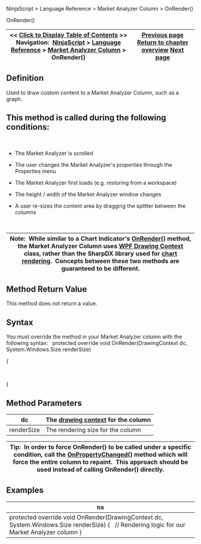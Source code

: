 ﻿
NinjaScript > Language Reference > Market Analyzer Column > OnRender()

OnRender()

| << [Click to Display Table of Contents](onrender2.md) >> **Navigation:**     [NinjaScript](ninjascript.md) > [Language Reference](language_reference_wip.md) > [Market Analyzer Column](market_analyzer_column.md) > OnRender() | [Previous page](iseditable.md) [Return to chapter overview](market_analyzer_column.md) [Next page](priorvalue.md) |
| --- | --- |
## Definition
Used to draw custom content to a Market Analyzer Column, such as a graph.  
## This method is called during the following conditions:
 
- The Market Analyzer is scrolled

- The user changes the Market Analyzer's properties through the Properties menu

- The Market Analyzer first loads (e.g. restoring from a workspace)

- The height / width of the Market Analyzer window changes

- A user re-sizes the content area by dragging the splitter between the columns

 

| Note:  While similar to a Chart Indicator's [OnRender()](onrender.md) method, the Market Analyzer Column uses [WPF Drawing Context](https://msdn.microsoft.com/en-us/library/system.windows.media.drawingcontext(v=vs.110).aspx) class, rather than the SharpDX library used for [chart rendering](rendering.md).  Concepts between these two methods are guaranteed to be different. |
| --- |

## Method Return Value
This method does not return a value.
 
## Syntax
You must override the method in your Market Analyzer column with the following syntax:
 
protected override void OnRender(DrawingContext dc, System.Windows.Size renderSize)   

{  

   

}
## 
## Method Parameters

| dc | The [drawing context](https://msdn.microsoft.com/en-us/library/system.windows.media.drawingcontext(v=vs.110).aspx) for the column |
| --- | --- |
| renderSize | The rendering size for the column |

| Tip:  In order to force OnRender() to be called under a specific condition, call the [OnPropertyChanged()](onpropertychanged.md) method which will force the entire column to repaint.  This approach should be used instead of calling OnRender() directly. |
| --- |
## 
## 
## Examples

| ns |
| --- |
| protected override void OnRender(DrawingContext dc, System.Windows.Size renderSize) {    // Rendering logic for our Market Analyzer column } |
